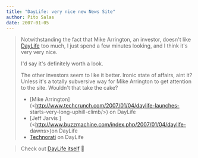 ```yaml
---
title: "DayLife: very nice new News Site"
author: Pito Salas
date: 2007-01-05
---
```



>
> Notwithstanding the fact that Mike Arrington, an investor, doesn't like
> [DayLife](<http://www.daylife.com/topstories>) too much, I just spend a few
> minutes looking, and I think it's very very nice.
>
> I'd say it's definitely worth a look.
>
> The other investors seem to like it better. Ironic state of affairs, aint
> it? Unless it's a totally subversive way for Mike Arrington to get attention
> to the site. Wouldn't that take the cake?
>
>   * [Mike Arrington](<http://www.techcrunch.com/2007/01/04/daylife-launches-
> starts-very-long-uphill-climb/>) on DayLife
>   * [Jeff Jarvis ](<http://www.buzzmachine.com/index.php/2007/01/04/daylife-
> dawns>)on DayLife
>   * [Technorati](<http://technorati.com/search/daylife>) on DayLife
>

>
> Check out [DayLife itself](<http://www.daylife.com/topstories>) 🙂


